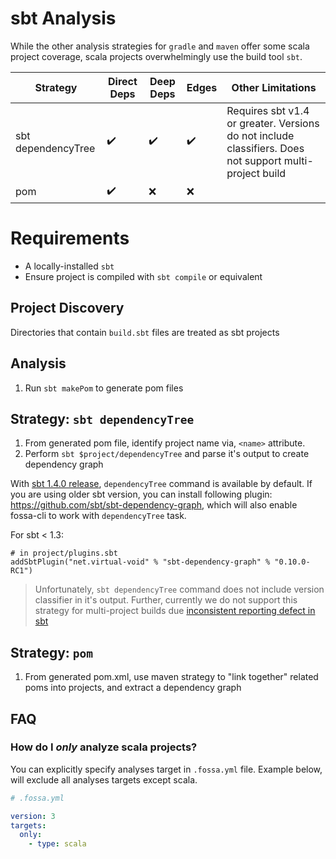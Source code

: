 # sbt Analysis

While the other analysis strategies for `gradle` and `maven` offer some scala project coverage, scala projects overwhelmingly use the build tool `sbt`.

| Strategy           | Direct Deps        | Deep Deps          | Edges              | Other Limitations                                                                                       |
| ------------------ | ------------------ | ------------------ | ------------------ | ------------------------------------------------------------------------------------------------------- |
| sbt dependencyTree | :heavy_check_mark: | :heavy_check_mark: | :heavy_check_mark: | Requires sbt v1.4 or greater. Versions do not include classifiers. Does not support multi-project build |
| pom                | :heavy_check_mark: | :x:                | :x:                |                                                                                                         |

 # Requirements

- A locally-installed `sbt`
- Ensure project is compiled with `sbt compile` or equivalent

## Project Discovery

Directories that contain `build.sbt` files are treated as sbt projects

## Analysis

1. Run `sbt makePom` to generate pom files

## Strategy: `sbt dependencyTree`

1. From generated pom file, identify project name via, `<name>` attribute.
2. Perform `sbt $project/dependencyTree` and parse it's output to create dependency graph

With [sbt 1.4.0 release](https://www.scala-sbt.org/1.x/docs/sbt-1.4-Release-Notes.html#sbt-dependency-graph+is+in-sourced), `dependencyTree` command is available by default. If you are using
older sbt version, you can install following plugin: https://github.com/sbt/sbt-dependency-graph, which will also enable fossa-cli to work with `dependencyTree` task.

For sbt < 1.3:
```
# in project/plugins.sbt
addSbtPlugin("net.virtual-void" % "sbt-dependency-graph" % "0.10.0-RC1")
```

> Unfortunately, `sbt dependencyTree` command does not include version classifier in it's output. Further, 
> currently we do not support this strategy for multi-project builds due [inconsistent reporting defect in sbt](https://github.com/sbt/sbt/issues/6905)

## Strategy: `pom`

1. From generated pom.xml, use maven strategy to "link together" related poms into projects, and extract a dependency graph

## FAQ

### How do I *only* analyze scala projects?

You can explicitly specify analyses target in `.fossa.yml` file. 
Example below, will exclude all analyses targets except scala. 

```yaml
# .fossa.yml 

version: 3
targets:
  only:
    - type: scala
```
